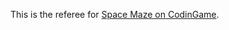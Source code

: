 This is the referee for [Space Maze on CodinGame](https://www.codingame.com/training/expert/space-maze).
